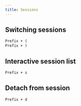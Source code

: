 ```yaml
---
title: Sessions
---
```


## Switching sessions

```txt
Prefix + (
Prefix + )
```

## Interactive session list

```txt
Prefix + s
```

## Detach from session

```txt
Prefix + d
```
